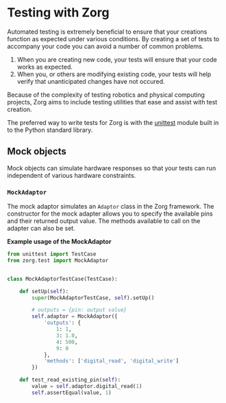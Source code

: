 # Testing with Zorg

Automated testing is extremely beneficial to ensure that your
creations function as expected under various conditions. By
creating a set of tests to accompany your code you can avoid
a number of common problems.

1. When you are creating new code, your tests will ensure that your code works as expected.
2. When you, or others are modifying existing code, your tests will help verify that unanticipated changes have not occured.

Because of the complexity of testing robotics and physical computing projects, Zorg aims to include testing utilities that ease and assist with test creation.

The preferred way to write tests for Zorg is with the [unittest](https://docs.python.org/3/library/unittest.html#module-unittest) module built in to the Python standard library.

## Mock objects

Mock objects can simulate hardware responses so that your tests
can run independent of various hardware constraints.

### `MockAdaptor`

The mock adaptor simulates an `Adaptor` class in the Zorg framework. The constructor for the mock adapter allows you
to specify the available pins and their returned output value.
The methods available to call on the adapter can also be set.

**Example usage of the MockAdaptor**

```python
from unittest import TestCase
from zorg.test import MockAdaptor


class MockAdaptorTestCase(TestCase):

    def setUp(self):
        super(MockAdaptorTestCase, self).setUp()

        # outputs = {pin: output value}
        self.adaptor = MockAdaptor({
            'outputs': {
                1: 1,
                3: 1.0,
                4: 500,
                9: 0
            },
            'methods': ['digital_read', 'digital_write']
        })

    def test_read_existing_pin(self):
        value = self.adaptor.digital_read(1)
        self.assertEqual(value, 1)
```


